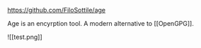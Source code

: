 https://github.com/FiloSottile/age

Age is an encyrption tool. A modern alternative to [[OpenGPG]].

![[test.png]]